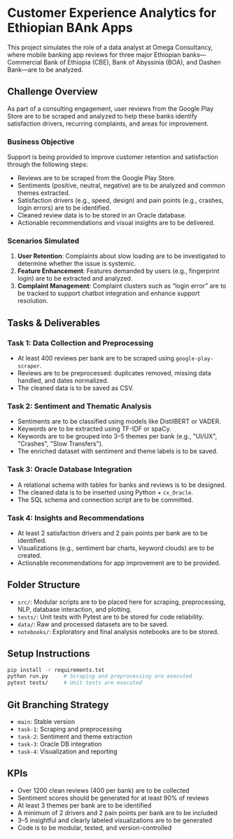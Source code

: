 # Customer Experience Analytics for Ethiopian BAnk Apps

This project simulates the role of a data analyst at Omega Consultancy, where mobile banking app reviews for three major Ethiopian banks—Commercial Bank of Ethiopia (CBE), Bank of Abyssinia (BOA), and Dashen Bank—are to be analyzed.

## Challenge Overview
As part of a consulting engagement, user reviews from the Google Play Store are to be scraped and analyzed to help these banks identify satisfaction drivers, recurring complaints, and areas for improvement.

### Business Objective
Support is being provided to improve customer retention and satisfaction through the following steps:
- Reviews are to be scraped from the Google Play Store.
- Sentiments (positive, neutral, negative) are to be analyzed and common themes extracted.
- Satisfaction drivers (e.g., speed, design) and pain points (e.g., crashes, login errors) are to be identified.
- Cleaned review data is to be stored in an Oracle database.
- Actionable recommendations and visual insights are to be delivered.

### Scenarios Simulated
1. **User Retention**: Complaints about slow loading are to be investigated to determine whether the issue is systemic.
2. **Feature Enhancement**: Features demanded by users (e.g., fingerprint login) are to be extracted and analyzed.
3. **Complaint Management**: Complaint clusters such as “login error” are to be tracked to support chatbot integration and enhance support resolution.

## Tasks & Deliverables
### Task 1: Data Collection and Preprocessing
- At least 400 reviews per bank are to be scraped using `google-play-scraper`.
- Reviews are to be preprocessed: duplicates removed, missing data handled, and dates normalized.
- The cleaned data is to be saved as CSV.

### Task 2: Sentiment and Thematic Analysis
- Sentiments are to be classified using models like DistilBERT or VADER.
- Keywords are to be extracted using TF-IDF or spaCy.
- Keywords are to be grouped into 3–5 themes per bank (e.g., "UI/UX", "Crashes", "Slow Transfers").
- The enriched dataset with sentiment and theme labels is to be saved.

### Task 3: Oracle Database Integration
- A relational schema with tables for banks and reviews is to be designed.
- The cleaned data is to be inserted using Python + `cx_Oracle`.
- The SQL schema and connection script are to be committed.

### Task 4: Insights and Recommendations
- At least 2 satisfaction drivers and 2 pain points per bank are to be identified.
- Visualizations (e.g., sentiment bar charts, keyword clouds) are to be created.
- Actionable recommendations for app improvement are to be provided.

## Folder Structure
- `src/`: Modular scripts are to be placed here for scraping, preprocessing, NLP, database interaction, and plotting.
- `tests/`: Unit tests with Pytest are to be stored for code reliability.
- `data/`: Raw and processed datasets are to be saved.
- `notebooks/`: Exploratory and final analysis notebooks are to be stored.

## Setup Instructions
```bash
pip install -r requirements.txt
python run.py     # Scraping and preprocessing are executed
pytest tests/     # Unit tests are executed
```

## Git Branching Strategy
- `main`: Stable version
- `task-1`: Scraping and preprocessing
- `task-2`: Sentiment and theme extraction
- `task-3`: Oracle DB integration
- `task-4`: Visualization and reporting

## KPIs
- Over 1200 clean reviews (400 per bank) are to be collected
- Sentiment scores should be generated for at least 90% of reviews
- At least 3 themes per bank are to be identified
- A minimum of 2 drivers and 2 pain points per bank are to be included
- 3–5 insightful and clearly labeled visualizations are to be generated
- Code is to be modular, tested, and version-controlled
